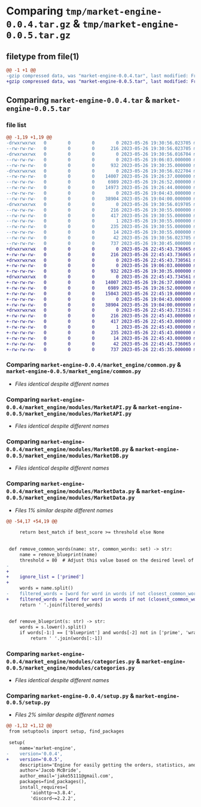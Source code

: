 # Comparing `tmp/market-engine-0.0.4.tar.gz` & `tmp/market-engine-0.0.5.tar.gz`

## filetype from file(1)

```diff
@@ -1 +1 @@
-gzip compressed data, was "market-engine-0.0.4.tar", last modified: Fri May 26 19:30:56 2023, max compression
+gzip compressed data, was "market-engine-0.0.5.tar", last modified: Fri May 26 22:45:43 2023, max compression
```

## Comparing `market-engine-0.0.4.tar` & `market-engine-0.0.5.tar`

### file list

```diff
@@ -1,19 +1,19 @@
-drwxrwxrwx   0        0        0        0 2023-05-26 19:30:56.023705 market-engine-0.0.4/
--rw-rw-rw-   0        0        0      216 2023-05-26 19:30:56.023705 market-engine-0.0.4/PKG-INFO
-drwxrwxrwx   0        0        0        0 2023-05-26 19:30:56.016704 market-engine-0.0.4/market_engine/
--rw-rw-rw-   0        0        0        0 2023-05-26 19:06:03.000000 market-engine-0.0.4/market_engine/__init__.py
--rw-rw-rw-   0        0        0      932 2023-05-26 19:30:35.000000 market-engine-0.0.4/market_engine/common.py
-drwxrwxrwx   0        0        0        0 2023-05-26 19:30:56.022704 market-engine-0.0.4/market_engine/modules/
--rw-rw-rw-   0        0        0    14007 2023-05-26 19:26:37.000000 market-engine-0.0.4/market_engine/modules/MarketAPI.py
--rw-rw-rw-   0        0        0     6989 2023-05-26 19:26:52.000000 market-engine-0.0.4/market_engine/modules/MarketDB.py
--rw-rw-rw-   0        0        0    14973 2023-05-26 19:26:44.000000 market-engine-0.0.4/market_engine/modules/MarketData.py
--rw-rw-rw-   0        0        0        0 2023-05-26 19:04:43.000000 market-engine-0.0.4/market_engine/modules/__init__.py
--rw-rw-rw-   0        0        0    38904 2023-05-26 19:04:00.000000 market-engine-0.0.4/market_engine/modules/categories.py
-drwxrwxrwx   0        0        0        0 2023-05-26 19:30:56.019705 market-engine-0.0.4/market_engine.egg-info/
--rw-rw-rw-   0        0        0      216 2023-05-26 19:30:55.000000 market-engine-0.0.4/market_engine.egg-info/PKG-INFO
--rw-rw-rw-   0        0        0      417 2023-05-26 19:30:55.000000 market-engine-0.0.4/market_engine.egg-info/SOURCES.txt
--rw-rw-rw-   0        0        0        1 2023-05-26 19:30:55.000000 market-engine-0.0.4/market_engine.egg-info/dependency_links.txt
--rw-rw-rw-   0        0        0      235 2023-05-26 19:30:55.000000 market-engine-0.0.4/market_engine.egg-info/requires.txt
--rw-rw-rw-   0        0        0       14 2023-05-26 19:30:55.000000 market-engine-0.0.4/market_engine.egg-info/top_level.txt
--rw-rw-rw-   0        0        0       42 2023-05-26 19:30:56.023705 market-engine-0.0.4/setup.cfg
--rw-rw-rw-   0        0        0      737 2023-05-26 19:30:45.000000 market-engine-0.0.4/setup.py
+drwxrwxrwx   0        0        0        0 2023-05-26 22:45:43.736065 market-engine-0.0.5/
+-rw-rw-rw-   0        0        0      216 2023-05-26 22:45:43.736065 market-engine-0.0.5/PKG-INFO
+drwxrwxrwx   0        0        0        0 2023-05-26 22:45:43.730561 market-engine-0.0.5/market_engine/
+-rw-rw-rw-   0        0        0        0 2023-05-26 19:06:03.000000 market-engine-0.0.5/market_engine/__init__.py
+-rw-rw-rw-   0        0        0      932 2023-05-26 19:30:35.000000 market-engine-0.0.5/market_engine/common.py
+drwxrwxrwx   0        0        0        0 2023-05-26 22:45:43.734561 market-engine-0.0.5/market_engine/modules/
+-rw-rw-rw-   0        0        0    14007 2023-05-26 19:26:37.000000 market-engine-0.0.5/market_engine/modules/MarketAPI.py
+-rw-rw-rw-   0        0        0     6989 2023-05-26 19:26:52.000000 market-engine-0.0.5/market_engine/modules/MarketDB.py
+-rw-rw-rw-   0        0        0    15043 2023-05-26 22:45:19.000000 market-engine-0.0.5/market_engine/modules/MarketData.py
+-rw-rw-rw-   0        0        0        0 2023-05-26 19:04:43.000000 market-engine-0.0.5/market_engine/modules/__init__.py
+-rw-rw-rw-   0        0        0    38904 2023-05-26 19:04:00.000000 market-engine-0.0.5/market_engine/modules/categories.py
+drwxrwxrwx   0        0        0        0 2023-05-26 22:45:43.733561 market-engine-0.0.5/market_engine.egg-info/
+-rw-rw-rw-   0        0        0      216 2023-05-26 22:45:43.000000 market-engine-0.0.5/market_engine.egg-info/PKG-INFO
+-rw-rw-rw-   0        0        0      417 2023-05-26 22:45:43.000000 market-engine-0.0.5/market_engine.egg-info/SOURCES.txt
+-rw-rw-rw-   0        0        0        1 2023-05-26 22:45:43.000000 market-engine-0.0.5/market_engine.egg-info/dependency_links.txt
+-rw-rw-rw-   0        0        0      235 2023-05-26 22:45:43.000000 market-engine-0.0.5/market_engine.egg-info/requires.txt
+-rw-rw-rw-   0        0        0       14 2023-05-26 22:45:43.000000 market-engine-0.0.5/market_engine.egg-info/top_level.txt
+-rw-rw-rw-   0        0        0       42 2023-05-26 22:45:43.736065 market-engine-0.0.5/setup.cfg
+-rw-rw-rw-   0        0        0      737 2023-05-26 22:45:35.000000 market-engine-0.0.5/setup.py
```

### Comparing `market-engine-0.0.4/market_engine/common.py` & `market-engine-0.0.5/market_engine/common.py`

 * *Files identical despite different names*

### Comparing `market-engine-0.0.4/market_engine/modules/MarketAPI.py` & `market-engine-0.0.5/market_engine/modules/MarketAPI.py`

 * *Files identical despite different names*

### Comparing `market-engine-0.0.4/market_engine/modules/MarketDB.py` & `market-engine-0.0.5/market_engine/modules/MarketDB.py`

 * *Files identical despite different names*

### Comparing `market-engine-0.0.4/market_engine/modules/MarketData.py` & `market-engine-0.0.5/market_engine/modules/MarketData.py`

 * *Files 1% similar despite different names*

```diff
@@ -54,17 +54,19 @@
 
     return best_match if best_score >= threshold else None
 
 
 def remove_common_words(name: str, common_words: set) -> str:
     name = remove_blueprint(name)
     threshold = 80  # Adjust this value based on the desired level of fuzzy matching
-
+    
+    ignore_list = ['primed']
+    
     words = name.split()
-    filtered_words = [word for word in words if not closest_common_word(word, common_words, threshold)]
+    filtered_words = [word for word in words if not (closest_common_word(word, common_words, threshold) and word not in ignore_list)]
     return ' '.join(filtered_words)
 
 
 def remove_blueprint(s: str) -> str:
     words = s.lower().split()
     if words[-1:] == ['blueprint'] and words[-2] not in ['prime', 'wraith', 'vandal']:
         return ' '.join(words[:-1])
```

### Comparing `market-engine-0.0.4/market_engine/modules/categories.py` & `market-engine-0.0.5/market_engine/modules/categories.py`

 * *Files identical despite different names*

### Comparing `market-engine-0.0.4/setup.py` & `market-engine-0.0.5/setup.py`

 * *Files 2% similar despite different names*

```diff
@@ -1,12 +1,12 @@
 from setuptools import setup, find_packages
 
 setup(
     name='market-engine',
-    version='0.0.4',
+    version='0.0.5',
     description='Engine for easily getting the orders, statistics, and other stats from warframe.market.',
     author='Jacob McBride',
     author_email='jake55111@gmail.com',
     packages=find_packages(),
     install_requires=[
         'aiohttp~=3.8.4',
         'discord~=2.2.2',
```


